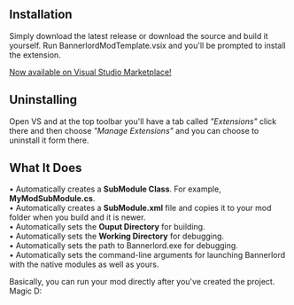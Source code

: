 ## Installation
Simply download the latest release or download the source and build it yourself. Run BannerlordModTemplate.vsix and you'll be prompted to install the extension.

[Now available on Visual Studio Marketplace!](https://marketplace.visualstudio.com/items?itemName=Dealman.bannerlord-template)

## Uninstalling
Open VS and at the top toolbar you'll have a tab called _"Extensions"_ click there and then choose _"Manage Extensions"_ and you can choose to uninstall it form there.

## What It Does
• Automatically creates a **SubModule Class**. For example, **MyModSubModule.cs**.  
• Automatically creates a **SubModule.xml** file and copies it to your mod folder when you build and it is newer.  
• Automatically sets the **Ouput Directory** for building.  
• Automatically sets the **Working Directory** for debugging.  
• Automatically sets the path to Bannerlord.exe for debugging.  
• Automatically sets the command-line arguments for launching Bannerlord with the native modules as well as yours.  

Basically, you can run your mod directly after you've created the project. Magic D:

